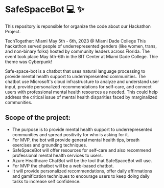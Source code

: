 # SafeSpaceBot 💻 ✨

This repository is reponsible for organize the code about our Hackathon Project.

TechTogether: Miami
May 5th - 6th, 2023 @ Miami Dade College
This hackathon served people of underrepresented genders (like women, trans, and non-binary folks) hosted by community leaders across Florida. The event took place May 5th-6th in the BIT Center at Miami Dade College. Thie theme was Cyberpunk!

Safe-space-bot is a chatbot that uses natural language processing to provide mental health support to underrepresented communities. The chatbot use Microsoft's cloud infrastructure to analyze and understand user input, provide personalized recommendations for self-care, and connect users with professional mental health resources as needed. This could help address the critical issue of mental health disparities faced by marginalized communities.

## Scope of the project:

* The purpose is to provide mental health support to underrepresented communities and spread positivity for who is asking for it.
* For MVP, the bot will provide general mental health tips, breath exercises and grounding techniques.
* SafeSpaceBot will offer resources for self-care and also recommend professional mental health services to users.
* Azure Healthcare ChatBot will be the tool that SafeSpaceBot will use.
* For MVP the chatbot will be a web-based chatbot. 
* It will provide personalized recommendations, offer daily affirmations and gamification techniques to encourage users to keep doing daily tasks to increase self confidence.
